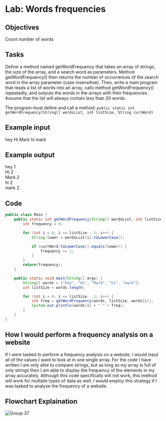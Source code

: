 # Lab: Words frequencies

## Objectives
Count number of words

## Tasks
Define a method named getWordFrequency that takes an array of strings, the size of the array, and a search word as parameters. 
Method getWordFrequency() then returns the number of occurrences of the search word in the array parameter (case insensitive). 
Then, write a main program that reads a list of words into an array, calls method getWordFrequency() repeatedly, and outputs the words 
in the arrays with their frequencies. Assume that the list will always contain less than 20 words.

The program must define and call a method:
```public static int getWordFrequency(String[] wordsList, int listSize, String currWord)```

## Example input
hey Hi Mark hi mark

## Example output
hey 1  
Hi 2    
Mark 2   
hi 2   
mark 2   

## Code 
```java
public class Main {
    public static int getWordFrequency(String[] wordsList, int listSize, String currWord) {
        int frequency = 0;

        for (int i = 0; i <= listSize - 1; i++) {
            String lower = wordsList[i].toLowerCase();

            if (currWord.toLowerCase().equals(lower)) {
                frequency += 1;
            }
        }
        return(frequency);
    }

    public static void main(String[] args) {
        String[] words = {"hey", "Hi", "Mark", "hi", "mark"};
        int listSize = words.length;

        for (int i = 0; i <= listSize - 1; i++) {
            int freq = getWordFrequency(words, listSize, words[i]);
            System.out.println(words[i] + " " + freq);
        }
    }
}
```
## How I would perform a frequency analysis on a website
If I were tasked to perform a frequency analysis on a website, I would input all of the values I want to look at in one single array. For the code I have written I am only able to compare strings, but as long as my array is full of only strings then I am able to display the frequency of the elements in my array accurately. Although this code specifically will not work, this method will work for multiple types of data as well. I would employ this strategy if I was tasked to analyze the frequency of a website.

## Flowchart Explaination
![Group 37](https://github.com/user-attachments/assets/48cd51f9-6aa0-42c5-a258-c12948745f97)
